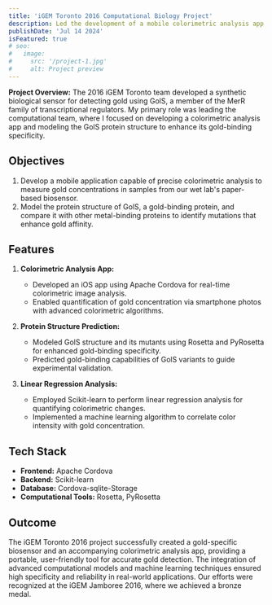 ```yaml
---
title: 'iGEM Toronto 2016 Computational Biology Project'
description: Led the development of a mobile colorimetric analysis app and conducted protein structure research using Apache Cordova, Scikit-learn, Cordova-sqlite-Storage, Rosetta, and PyRosetta.
publishDate: 'Jul 14 2024'
isFeatured: true
# seo:
#   image:
#     src: '/project-1.jpg'
#     alt: Project preview
---
```


<!-- ![Project preview](/project-1.jpg) -->

**Project Overview:**
The 2016 iGEM Toronto team developed a synthetic biological sensor for detecting gold using GolS, a member of the MerR family of transcriptional regulators. My primary role was leading the computational team, where I focused on developing a colorimetric analysis app and modeling the GolS protein structure to enhance its gold-binding specificity.

## Objectives

1. Develop a mobile application capable of precise colorimetric analysis to measure gold concentrations in samples from our wet lab's paper-based biosensor.
2. Model the protein structure of GolS, a gold-binding protein, and compare it with other metal-binding proteins to identify mutations that enhance gold affinity.

## Features

1. **Colorimetric Analysis App:**

   - Developed an iOS app using Apache Cordova for real-time colorimetric image analysis.
   - Enabled quantification of gold concentration via smartphone photos with advanced colorimetric algorithms.

2. **Protein Structure Prediction:**

   - Modeled GolS structure and its mutants using Rosetta and PyRosetta for enhanced gold-binding specificity.
   - Predicted gold-binding capabilities of GolS variants to guide experimental validation.

3. **Linear Regression Analysis:**

   - Employed Scikit-learn to perform linear regression analysis for quantifying colorimetric changes.
   - Implemented a machine learning algorithm to correlate color intensity with gold concentration.

## Tech Stack

- **Frontend:** Apache Cordova
- **Backend:** Scikit-learn
- **Database:** Cordova-sqlite-Storage
- **Computational Tools:** Rosetta, PyRosetta

## Outcome

The iGEM Toronto 2016 project successfully created a gold-specific biosensor and an accompanying colorimetric analysis app, providing a portable, user-friendly tool for accurate gold detection. The integration of advanced computational models and machine learning techniques ensured high specificity and reliability in real-world applications. Our efforts were recognized at the iGEM Jamboree 2016, where we achieved a bronze medal.
